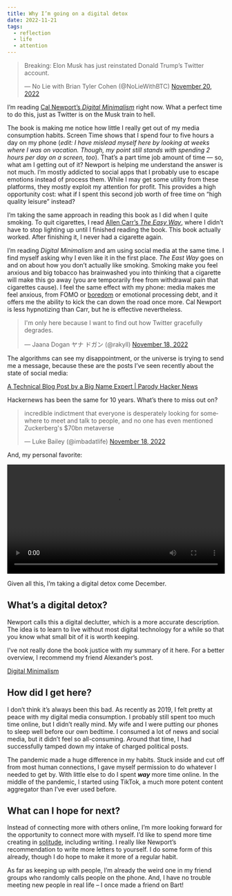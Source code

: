 ```yaml
---
title: Why I’m going on a digital detox
date: 2022-11-21
tags:
  - reflection
  - life
  - attention
---
```


<blockquote class="twitter-tweet"><p lang="en" dir="ltr">Breaking: Elon Musk has just reinstated Donald Trump’s Twitter account.</p>&mdash; No Lie with Brian Tyler Cohen (@NoLieWithBTC) <a href="https://twitter.com/NoLieWithBTC/status/1594136753949974530?ref_src=twsrc%5Etfw">November 20, 2022</a></blockquote> <script async src="https://platform.twitter.com/widgets.js" charset="utf-8"></script>

I’m reading [Cal Newport’s *Digital Minimalism*](https://g.co/kgs/GW6WUJ) right now. What a perfect time to do this,
just as Twitter is on the Musk train to hell.

The book is making me notice how little I really get out of my media consumption habits. Screen Time shows that I spend four to five hours a day on my phone (_edit: I have mislead myself here by looking at weeks where I was on vacation. Though, my point still stands with spending 2 hours per day on a screen, too_). That’s a part time job amount of time — so, what am I getting out of it? Newport is helping me understand the answer is not much. I’m mostly addicted to social apps that I probably use to escape emotions instead of process them. While I may get some utility from these platforms, they mostly exploit my attention for profit. This provides a high opportunity cost: what if I spent this second job worth of free time on “high quality leisure” instead?

I’m taking the same approach in reading this book as I did when I quite smoking. To quit cigarettes, I read [Allen Carr’s *The Easy Way*](https://g.co/kgs/LBFdQF), where I didn’t have to stop lighting up
until I finished reading the book. This book actually worked. After finishing it, I never had a cigarette again.

I’m reading *Digital Minimalism* and am using social media at the same time. I find
myself asking why I even like it in the first place. *The East Way* goes on and on about how you don’t actually like smoking. Smoking make you feel anxious and big tobacco has brainwashed you into thinking that a cigarette will make this go away (you are temporarily free from withdrawal pain that cigarettes cause). I feel the same effect with my phone: media makes me feel anxious, from FOMO or [boredom](boredom.md) or emotional processing debt, and it offers me the ability to kick the can down the road once more. Cal Newport is less hypnotizing than Carr, but he is effective nevertheless.

<blockquote class="twitter-tweet"><p lang="en" dir="ltr">I&#39;m only here because I want to find out how Twitter gracefully degrades.</p>&mdash; Jaana Dogan ヤナ ドガン (@rakyll) <a href="https://twitter.com/rakyll/status/1593746078527913984?ref_src=twsrc%5Etfw">November 18, 2022</a></blockquote> <script async src="https://platform.twitter.com/widgets.js" charset="utf-8"></script>

The algorithms can see my disappointment, or the universe is trying to send me a message, because these are the posts I’ve seen recently about the state of social media:

[A Technical Blog Post by a Big Name Expert | Parody Hacker News](http://bradconte.com/files/misc/HackerNewsParodyThread/)

Hackernews has been the same for 10 years. What’s there to miss out on?

<blockquote class="twitter-tweet"><p lang="en" dir="ltr">incredible indictment that everyone is desperately looking for somewhere to meet and talk to people, and no one has even mentioned Zuckerberg&#39;s $70bn metaverse</p>&mdash; Luke Bailey (@imbadatlife) <a href="https://twitter.com/imbadatlife/status/1593548552474689536?ref_src=twsrc%5Etfw">November 18, 2022</a></blockquote> <script async src="https://platform.twitter.com/widgets.js" charset="utf-8"></script>

And, my personal favorite:

<video playsinline="" controls="" preload="metadata" src="https://s3.us-west-2.amazonaws.com/secure.notion-static.com/717aa740-13f6-4311-8149-4f45a1be6713/IMG_7039.mov?X-Amz-Algorithm=AWS4-HMAC-SHA256&amp;X-Amz-Content-Sha256=UNSIGNED-PAYLOAD&amp;X-Amz-Credential=AKIAT73L2G45EIPT3X45%2F20230221%2Fus-west-2%2Fs3%2Faws4_request&amp;X-Amz-Date=20230221T020704Z&amp;X-Amz-Expires=86400&amp;X-Amz-Signature=378fcf614580fc70eb5d666f6b4d833d920248f79e05d3506745f8f04c7841d2&amp;X-Amz-SignedHeaders=host&amp;x-id=GetObject" style="display: block; pointer-events: auto; width: 100%; background-color: rgb(242, 241, 238);"></video>

Given all this, I’m taking a digital detox come December.

## What’s a digital detox?

Newport calls this a digital declutter, which is a more accurate description. The idea is to learn to live without most digital technology for a while so that you know what small bit of it is worth keeping.

I’ve not really done the book justice with my summary of it here. For a better overview, I recommend my friend Alexander’s post.

[Digital Minimalism](https://awsaavedra.com/posts/digital-minimalism/)

## How did I get here?

I don’t think it’s always been this bad. As recently as 2019, I felt pretty at peace with my digital media consumption. I probably still spent too much time online, but I didn’t really mind. My wife and I were putting our phones to sleep well before our own bedtime. I consumed a lot of news and social media, but it didn’t feel so all-consuming. Around that time, I had successfully tamped down my intake of charged political posts.

The pandemic made a huge difference in my habits. Stuck inside and cut off from most human connections, I gave myself permission to do whatever I needed to get by. With little else to do I spent ***way*** more time online. In the middle of the pandemic, I started using TikTok, a much more potent content aggregator than I’ve ever used before.

## What can I hope for next?

Instead of connecting more with others online, I’m more looking forward for the opportunity to connect more with myself. I’d like to spend more time creating in [solitude](boredom.md), including writing. I really like Newport’s recommendation to write more letters to yourself. I do some form of this already, though I do hope to make it more of a regular habit.

As far as keeping up with people, I’m already the weird one in my friend groups who randomly calls people on the phone. And, I have no trouble meeting new people in real life – I once made a friend on Bart!